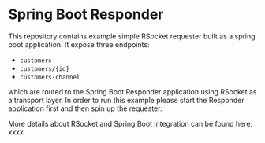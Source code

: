 # Spring Boot Responder

This repository contains example simple RSocket requester built as a spring boot application. 
It expose three endpoints:

- `customers`
- `customers/{id}`
- `customers-channel`

which are routed to the Spring Boot Responder application using RSocket as a transport layer.
In order to run this example please start the Responder application first 
and then spin up the requester.

More details about RSocket and Spring Boot integration can be found here: xxxx
